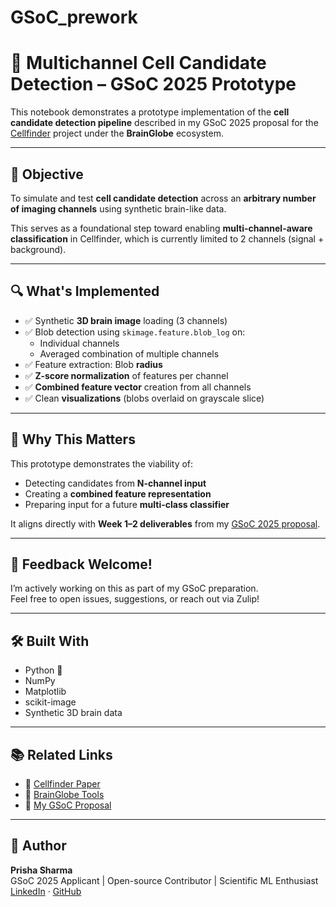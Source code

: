 # GSoC_prework
# 🧠 Multichannel Cell Candidate Detection – GSoC 2025 Prototype

This notebook demonstrates a prototype implementation of the **cell candidate detection pipeline** described in my GSoC 2025 proposal for the [Cellfinder](https://github.com/brainglobe/cellfinder) project under the **BrainGlobe** ecosystem.

---

## 🎯 Objective

To simulate and test **cell candidate detection** across an **arbitrary number of imaging channels** using synthetic brain-like data.

This serves as a foundational step toward enabling **multi-channel-aware classification** in Cellfinder, which is currently limited to 2 channels (signal + background).

---

## 🔍 What's Implemented

- ✅ Synthetic **3D brain image** loading (3 channels)
- ✅ Blob detection using `skimage.feature.blob_log` on:
  - Individual channels
  - Averaged combination of multiple channels
- ✅ Feature extraction: Blob **radius**
- ✅ **Z-score normalization** of features per channel
- ✅ **Combined feature vector** creation from all channels
- ✅ Clean **visualizations** (blobs overlaid on grayscale slice)

---

## 🧪 Why This Matters

This prototype demonstrates the viability of:
- Detecting candidates from **N-channel input**
- Creating a **combined feature representation**
- Preparing input for a future **multi-class classifier**

It aligns directly with **Week 1–2 deliverables** from my [GSoC 2025 proposal](https://drive.google.com/file/d/1H7DuvaXul9I2jDgQjpWhkmfbRYuMmFH4/view?usp=sharing).

---

## 💬 Feedback Welcome!

I’m actively working on this as part of my GSoC preparation.  
Feel free to open issues, suggestions, or reach out via Zulip!

---

## 🛠️ Built With

- Python 🐍
- NumPy
- Matplotlib
- scikit-image
- Synthetic 3D brain data

---

## 📚 Related Links

- 📄 [Cellfinder Paper](https://doi.org/10.1371/journal.pcbi.1009074)
- 🧠 [BrainGlobe Tools](https://brainglobe.info/)
- 🌱 [My GSoC Proposal](https://drive.google.com/file/d/1H7DuvaXul9I2jDgQjpWhkmfbRYuMmFH4/view?usp=sharing)

---

## 🌟 Author

**Prisha Sharma**  
GSoC 2025 Applicant | Open-source Contributor | Scientific ML Enthusiast  
[LinkedIn]([https://www.linkedin.com/in/prisha-sharma-788269258/]) · [GitHub](https://github.com/parharti)
